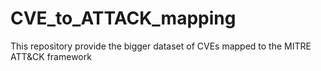 # CVE_to_ATTACK_mapping
This repository provide the bigger dataset of CVEs mapped to the MITRE ATT&amp;CK framework
